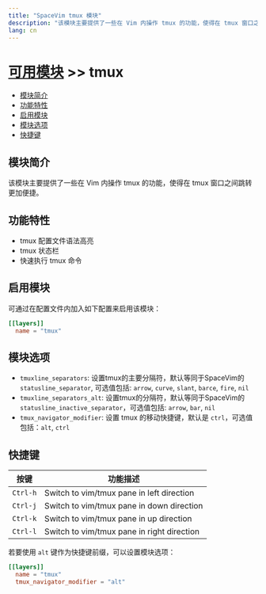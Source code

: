 ```yaml
---
title: "SpaceVim tmux 模块"
description: "该模块主要提供了一些在 Vim 内操作 tmux 的功能，使得在 tmux 窗口之间跳转更加便捷。"
lang: cn
---
```


# [可用模块](../) >> tmux

<!-- vim-markdown-toc GFM -->

- [模块简介](#模块简介)
- [功能特性](#功能特性)
- [启用模块](#启用模块)
- [模块选项](#模块选项)
- [快捷键](#快捷键)

<!-- vim-markdown-toc -->

## 模块简介

该模块主要提供了一些在 Vim 内操作 tmux 的功能，使得在 tmux 窗口之间跳转更加便捷。

## 功能特性

- tmux 配置文件语法高亮
- tmux 状态栏
- 快速执行 tmux 命令

## 启用模块

可通过在配置文件内加入如下配置来启用该模块：

```toml
[[layers]]
  name = "tmux"
```

## 模块选项

- `tmuxline_separators`: 设置tmux的主要分隔符，默认等同于SpaceVim的 `statusline_separator`, 可选值包括: `arrow`, `curve`, `slant`, `barce`, `fire`, `nil`
- `tmuxline_separators_alt`: 设置tmux的分隔符，默认等同于SpaceVim的 `statusline_inactive_separator`，可选值包括: `arrow`, `bar`, `nil`
- `tmux_navigator_modifier`: 设置 tmux 的移动快捷键，默认是 `ctrl`，可选值包括：`alt`, `ctrl`

## 快捷键

| 按键     | 功能描述                                   |
| -------- | ------------------------------------------ |
| `Ctrl-h` | Switch to vim/tmux pane in left direction  |
| `Ctrl-j` | Switch to vim/tmux pane in down direction  |
| `Ctrl-k` | Switch to vim/tmux pane in up direction    |
| `Ctrl-l` | Switch to vim/tmux pane in right direction |

若要使用 `alt` 键作为快捷键前缀，可以设置模块选项：

```toml
[[layers]]
  name = "tmux"
  tmux_navigator_modifier = "alt"
```

